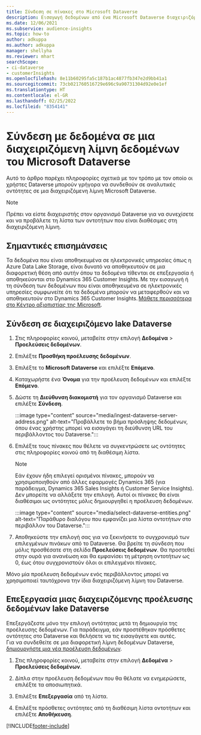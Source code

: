 ```yaml
---
title: Σύνδεση σε πίνακες στο Microsoft Dataverse
description: Εισαγωγή δεδομένων από ένα Microsoft Dataverse διαχειριζόμενο data lake.
ms.date: 12/06/2021
ms.subservice: audience-insights
ms.topic: how-to
author: adkuppa
ms.author: adkuppa
manager: shellyha
ms.reviewer: mhart
searchScope:
- ci-dataverse
- customerInsights
ms.openlocfilehash: 8e11b60295fa5c187b1ac4877fb347e2d9bb41a1
ms.sourcegitcommit: 73cb021760516729e696c9a90731304d92e0e1ef
ms.translationtype: HT
ms.contentlocale: el-GR
ms.lasthandoff: 02/25/2022
ms.locfileid: "8354141"
---
```

# <a name="connect-to-data-in-a-microsoft-dataverse-managed-data-lake"></a>Σύνδεση με δεδομένα σε μια διαχειριζόμενη λίμνη δεδομένων του Microsoft Dataverse



Αυτό το άρθρο παρέχει πληροφορίες σχετικά με τον τρόπο με τον οποίο οι χρήστες Dataverse μπορούν γρήγορα να συνδεθούν σε αναλυτικές οντότητες σε μια διαχειριζόμενη λίμνη Microsoft Dataverse. 

> [!NOTE]
> Πρέπει να είστε διαχειριστής στον οργανισμό Dataverse για να συνεχίσετε και να προβάλετε τη λίστα των οντοτήτων που είναι διαθέσιμες στη διαχειριζόμενη λίμνη.

## <a name="important-considerations"></a>Σημαντικές επισημάνσεις

Τα δεδομένα που είναι αποθηκευμένα σε ηλεκτρονικές υπηρεσίες όπως η Azure Data Lake Storage, είναι δυνατό να αποθηκευτούν σε μια διαφορετική θέση από αυτήν όπου τα δεδομένα τίθενται σε επεξεργασία ή αποθηκεύονται στο Dynamics 365 Customer Insights. Με την εισαγωγή ή τη σύνδεση των δεδομένων που είναι αποθηκευμένα σε ηλεκτρονικές υπηρεσίες συμφωνείτε ότι τα δεδομένα μπορούν να μεταφερθούν και να αποθηκευτούν στο Dynamics 365 Customer Insights. [Μάθετε περισσότερα στο Κέντρο αξιοπιστίας της Microsoft](https://www.microsoft.com/trust-center).

## <a name="connect-to-a-dataverse-managed-lake"></a>Σύνδεση σε διαχειριζόμενο lake Dataverse

1. Στις πληροφορίες κοινού, μεταβείτε στην επιλογή **Δεδομένα** > **Προελεύσεις δεδομένων**.

2. Επιλέξτε **Προσθήκη προέλευσης δεδομένων**.

3. Επιλέξτε το **Microsoft Dataverse** και επιλέξτε **Επόμενο**.

4. Καταχωρήστε ένα **Όνομα** για την προέλευση δεδομένων και επιλέξτε **Επόμενο**. 

5. Δώστε τη **Διεύθυνση διακομιστή** για τον οργανισμό Dataverse και επιλέξτε **Σύνδεση**.

   :::image type="content" source="media/ingest-dataverse-server-address.png" alt-text="Προβάλλετε το βήμα πρόσληψης δεδομένων, όπου ένας χρήστης μπορεί να εισαγάγει τη διεύθυνση URL του περιβάλλοντος του Dataverse.":::

6. Επιλέξτε τους πίνακες που θέλετε να συγκεντρώσετε ως οντότητες στις πληροφορίες κοινού από τη διαθέσιμη λίστα.    

   > [!NOTE]
   > Εάν έχουν ήδη επιλεγεί ορισμένοι πίνακες, μπορούν να χρησιμοποιηθούν από άλλες εφαρμογές Dynamics 365 (για παράδειγμα, Dynamics 365 Sales Insights ή Customer Service Insights). Δεν μπορείτε να αλλάξετε την επιλογή. Αυτοί οι πίνακες θα είναι διαθέσιμοι ως οντότητες μόλις δημιουργηθεί η προέλευση δεδομένων.

   :::image type="content" source="media/select-dataverse-entities.png" alt-text="Παράθυρο διαλόγου που εμφανίζει μια λίστα οντοτήτων στο περιβάλλον του Dataverse.":::

7. Αποθηκεύστε την επιλογή σας για να ξεκινήσετε το συγχρονισμό των επιλεγμένων πινάκων από το Dataverse. Θα βρείτε τη σύνδεση που μόλις προσθέσατε στη σελίδα **Προελεύσεις δεδομένων**. Θα προστεθεί στην ουρά για ανανέωση και θα εμφανίσει τη μέτρηση οντοτήτων ως 0, έως ότου συγχρονιστούν όλοι οι επιλεγμένοι πίνακες.

Μόνο μία προέλευση δεδομένων ενός περιβάλλοντος μπορεί να χρησιμοποιεί ταυτόχρονα την ίδια διαχειριζόμενη λίμνη του Dataverse.

## <a name="edit-a-dataverse-managed-lake-data-source"></a>Επεξεργασία μιας διαχειριζόμενης προέλευσης δεδομένων lake Dataverse

Επεξεργάζεστε μόνο την επιλογή οντότητας μετά τη δημιουργία της προέλευσης δεδομένων. Για παράδειγμα, εάν προστέθηκαν πρόσθετες οντότητες στο Dataverse και θελήσετε να τις εισαγάγετε και αυτές.    
Για να συνδεθείτε σε μια διαφορετική λίμνη δεδομένων Dataverse, [δημιουργήστε μια νέα προέλευση δεδομένων](#connect-to-a-dataverse-managed-lake).

1. Στις πληροφορίες κοινού, μεταβείτε στην επιλογή **Δεδομένα** > **Προελεύσεις δεδομένων**.

2. Δίπλα στην προέλευση δεδομένων που θα θέλατε να ενημερώσετε, επιλέξτε τα αποσιωπητικά.

3. Επιλέξτε **Επεξεργασία** από τη λίστα.

4. Επιλέξτε πρόσθετες οντότητες από τη διαθέσιμη λίστα οντοτήτων και επιλέξτε **Αποθήκευση**.

[!INCLUDE[footer-include](../includes/footer-banner.md)]
